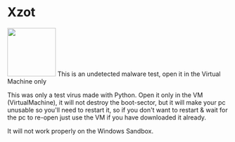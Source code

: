 # Xzot
<img src="icon.ico" height="110" alt="">
This is an undetected malware test, open it in the Virtual Machine only

This was only a test virus made with Python.
Open it only in the VM (VirtualMachine), it will not destroy the boot-sector, but it will make your pc unusable so you'll need to restart it, so if you don't want to restart & wait for the pc to re-open just use the VM if you have downloaded it already.

It will not work properly on the Windows Sandbox.
